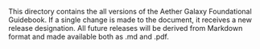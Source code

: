 This directory contains the all versions of the Aether Galaxy Foundational Guidebook. If a single change is made to the document, it receives a new release designation. All future releases will be derived from Markdown format and made available both as .md and .pdf.
